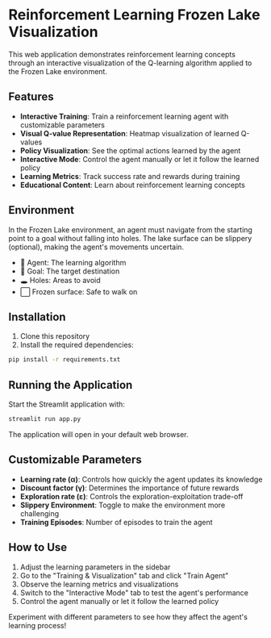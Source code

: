 # Reinforcement Learning Frozen Lake Visualization

This web application demonstrates reinforcement learning concepts through an interactive visualization of the Q-learning algorithm applied to the Frozen Lake environment.

## Features

- **Interactive Training**: Train a reinforcement learning agent with customizable parameters
- **Visual Q-value Representation**: Heatmap visualization of learned Q-values
- **Policy Visualization**: See the optimal actions learned by the agent
- **Interactive Mode**: Control the agent manually or let it follow the learned policy
- **Learning Metrics**: Track success rate and rewards during training
- **Educational Content**: Learn about reinforcement learning concepts

## Environment

In the Frozen Lake environment, an agent must navigate from the starting point to a goal without falling into holes. The lake surface can be slippery (optional), making the agent's movements uncertain.

- 🤖 Agent: The learning algorithm
- 🏁 Goal: The target destination
- 🕳️ Holes: Areas to avoid
- ⬜ Frozen surface: Safe to walk on

## Installation

1. Clone this repository
2. Install the required dependencies:

```bash
pip install -r requirements.txt
```

## Running the Application

Start the Streamlit application with:

```bash
streamlit run app.py
```

The application will open in your default web browser.

## Customizable Parameters

- **Learning rate (α)**: Controls how quickly the agent updates its knowledge
- **Discount factor (γ)**: Determines the importance of future rewards
- **Exploration rate (ε)**: Controls the exploration-exploitation trade-off
- **Slippery Environment**: Toggle to make the environment more challenging
- **Training Episodes**: Number of episodes to train the agent

## How to Use

1. Adjust the learning parameters in the sidebar
2. Go to the "Training & Visualization" tab and click "Train Agent"
3. Observe the learning metrics and visualizations
4. Switch to the "Interactive Mode" tab to test the agent's performance
5. Control the agent manually or let it follow the learned policy

Experiment with different parameters to see how they affect the agent's learning process!